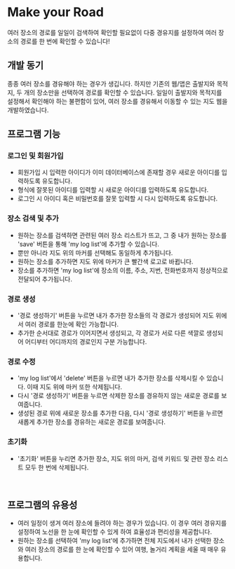 # Make your Road
여러 장소의 경로를 일일이 검색하여 확인할 필요없이 다중 경유지를 설정하여 여러 장소의 경로를 한 번에 확인할 수 있습니다!
<br/>

## 개발 동기
종종 여러 장소를 경유해야 하는 경우가 생깁니다. 하지만 기존의 웹/앱은 출발지와 목적지, 두 개의 장소만을 선택하여 경로를 확인할 수 있습니다. 일일이 출발지와 목적지를 설정해서 확인해야 하는 불편함이 있어, 여러 장소를 경유해서 이동할 수 있는 지도 웹을 개발하였습니다.
<br/>

## 프로그램 기능
### 로그인 및 회원가입
- 회원가입 시 입력한 아이디가 이미 데이터베이스에 존재할 경우 새로운 아이디를 입력하도록 유도합니다.
- 형식에 잘못된 아이디를 입력할 시 새로운 아이디를 입력하도록 유도합니다.
- 로그인 시 아이디 혹은 비밀번호를 잘못 입력할 시 다시 입력하도록 유도합니다.
### 장소 검색 및 추가
- 원하는 장소를 검색하면 관련된 여러 장소 리스트가 뜨고, 그 중 내가 원하는 장소를 'save' 버튼을 통해 'my log list'에 추가할 수 있습니다.
- 뿐만 아니라 지도 위의 마커를 선택해도 동일하게 추가됩니다.
- 원하는 장소를 추가하면 지도 위에 마커가 큰 빨간색 로고로 바뀝니다.
- 장소를 추가하면 'my log list'에 장소의 이름, 주소, 지번, 전화번호까지 정상적으로 전달되어 추가됩니다.
### 경로 생성
- '경로 생성하기' 버튼을 누르면 내가 추가한 장소들의 각 경로가 생성되어 지도 위에서 여러 경로를 한눈에 확인 가능합니다.
- 추가한 순서대로 경로가 이어지면서 생성되고, 각 경로가 서로 다른 색깔로 생성되어 어디부터 어디까지의 경로인지 구분 가능합니다.
### 경로 수정
- 'my log list'에서 'delete' 버튼을 누르면 내가 추가한 장소를 삭제시킬 수 있습니다. 이때 지도 위에 마커 또한 삭제됩니다.
- 다시 '경로 생성하기' 버튼을 누르면 삭제한 장소를 경유하지 않는 새로운 경로를 보여줍니다.
- 생성된 경로 위에 새로운 장소를 추가한 다음, 다시 '경로 생성하기' 버튼을 누르면 새롭게 추가한 장소를 경유하는 새로운 경로를 보여줍니다.
### 초기화
- '초기화' 버튼을 누리면 추가한 장소, 지도 위의 마커, 검색 키워드 및 관련 장소 리스트 모두 한 번에 삭제됩니다.
<br/>

## 프로그램의 유용성
- 여러 일정이 생겨 여러 장소에 들려야 하는 경우가 있습니다. 이 경우 여러 경유지를 설정하여 노선을 한 눈에 확인할 수 있게 하여 효율성과 편리성을 제공합니다.
- 원하는 장소를 선택하여 'my log list'에 추가하면 전체 지도에서 내가 선택한 장소와 여러 장소의 경로를 한 눈에 확인할 수 있어 여행, 놀거리 계획을 세울 때 매우 유용합니다.
